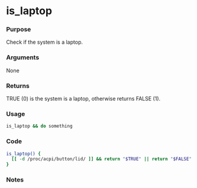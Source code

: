 # is_laptop
### Purpose
Check if the system is a laptop.
### Arguments
None
### Returns
TRUE (0) is the system is a laptop, otherwise returns FALSE (1).
### Usage
```bash
is_laptop && do something
```
### Code
```bash
is_laptop() {
  [[ -d /proc/acpi/button/lid/ ]] && return "$TRUE" || return "$FALSE"
}
```
### Notes
